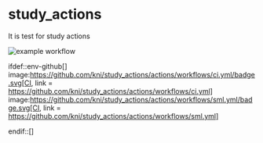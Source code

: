 # study_actions
It is test for study actions

![example workflow](https://github.com/github/kni/study_actions/workflows/ci.yml/badge.svg)

ifdef::env-github[]
image:https://github.com/kni/study_actions/actions/workflows/ci.yml/badge.svg[CI, link = https://github.com/kni/study_actions/actions/workflows/ci.yml]
image:https://github.com/kni/study_actions/actions/workflows/sml.yml/badge.svg[CI, link = https://github.com/kni/study_actions/actions/workflows/sml.yml]



endif::[]
